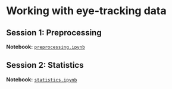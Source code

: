 # Working with eye-tracking data

## Session 1: Preprocessing

**Notebook:** [`preprocessing.ipynb`](preprocessing.ipynb)

## Session 2: Statistics

**Notebook:** [`statistics.ipynb`](statistics.ipynb)
